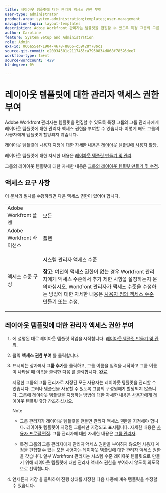```yaml
---
title: 레이아웃 템플릿에 대한 관리자 액세스 권한 부여
user-type: administrator
product-area: system-administration;templates;user-management
navigation-topic: layout-templates
description: Adobe Workfront 관리자는 템플릿을 편집할 수 있도록 특정 그룹의 그룹 관리자에게 레이아웃 템플릿에 대한 관리자 액세스 권한을 부여할 수 있습니다. 이렇게 해도 그룹의 사용자에게 템플릿이 할당되지 않습니다.
author: Caroline
feature: System Setup and Administration
role: Admin
exl-id: 066a55ef-1904-4678-8866-c59428f78bc1
source-git-commit: e20934501c2117455ca7950834d868f78576dee7
workflow-type: tm+mt
source-wordcount: '429'
ht-degree: 0%

---
```


# 레이아웃 템플릿에 대한 관리자 액세스 권한 부여

Adobe Workfront 관리자는 템플릿을 편집할 수 있도록 특정 그룹의 그룹 관리자에게 레이아웃 템플릿에 대한 관리자 액세스 권한을 부여할 수 있습니다. 이렇게 해도 그룹의 사용자에게 템플릿이 할당되지 않습니다.

레이아웃 템플릿에 사용자 지정에 대한 자세한 내용은 [레이아웃 템플릿에 사용자 할당](../../../administration-and-setup/customize-workfront/use-layout-templates/assign-users-to-layout-template.md).

레이아웃 템플릿에 대한 자세한 내용은 [레이아웃 템플릿 만들기 및 관리](../../../administration-and-setup/customize-workfront/use-layout-templates/create-and-manage-layout-templates.md).

그룹의 레이아웃 템플릿에 대한 자세한 내용은 [그룹의 레이아웃 템플릿 만들기 및 수정](../../../administration-and-setup/manage-groups/work-with-group-objects/create-and-modify-a-groups-layout-templates.md).

## 액세스 요구 사항

이 문서의 절차를 수행하려면 다음 액세스 권한이 있어야 합니다.

<table style="table-layout:auto"> 
 <col> 
 <col> 
 <tbody> 
  <tr> 
   <td role="rowheader">Adobe Workfront 플랜</td> 
   <td>모든</td> 
  </tr> 
  <tr> 
   <td role="rowheader">Adobe Workfront 라이선스</td> 
   <td>플랜</td> 
  </tr> 
  <tr> 
   <td role="rowheader">액세스 수준 구성</td> 
   <td><p>시스템 관리자 액세스 수준</p><p><b>참고</b>: 여전히 액세스 권한이 없는 경우 Workfront 관리자에게 액세스 수준에서 추가 제한 사항을 설정하는지 문의하십시오. Workfront 관리자가 액세스 수준을 수정하는 방법에 대한 자세한 내용은 <a href="../../../administration-and-setup/add-users/configure-and-grant-access/create-modify-access-levels.md" class="MCXref xref">사용자 정의 액세스 수준 만들기 또는 수정</a>.</p> </td> 
  </tr> 
 </tbody> 
</table>

## 레이아웃 템플릿에 대한 관리자 액세스 권한 부여

1. 에 설명된 대로 레이아웃 템플릿 작업을 시작합니다. [레이아웃 템플릿 만들기 및 관리](../../../administration-and-setup/customize-workfront/use-layout-templates/create-and-manage-layout-templates.md).
1. 클릭 **액세스 권한 부여** 를 클릭합니다.
1. 표시되는 상자에서 **그룹 추가**&#x200B;를 클릭하고, 그룹 이름을 입력을 시작하고 그룹 이름이 나타날 때 이름을 클릭한 다음 를 클릭합니다. **완료**.

   지정한 그룹의 그룹 관리자로 지정된 모든 사용자는 레이아웃 템플릿을 관리할 수 있습니다. 그러나 템플릿을 사용할 수 있도록 그룹의 구성원에게 할당되지 않습니다. 그룹에 레이아웃 템플릿을 지정하는 방법에 대한 자세한 내용은 [사용자에게 레이아웃 템플릿 할당](../../../administration-and-setup/customize-workfront/use-layout-templates/assign-users-to-layout-template.md#assign) 참조하십시오.

   >[!NOTE]
   >
   >* 그룹 관리자가 레이아웃 템플릿을 만들면 관리자 액세스 권한을 지정해야 합니다. 레이아웃 템플릿이 지정된 그룹에만 지정되고 표시됩니다. 자세한 내용은 [사용자 프로필 편집](../../../administration-and-setup/add-users/create-and-manage-users/edit-a-users-profile.md). 그룹 관리자에 대한 자세한 내용은 [그룹 관리자](../../../administration-and-setup/manage-groups/group-roles/group-administrators.md).
   >   
   >* 특정 그룹의 그룹 관리자에게 관리자 액세스 권한을 부여하지 않으면 사용자 계정을 편집할 수 있는 모든 사용자는 레이아웃 템플릿에 대한 관리자 액세스 권한을 갖습니다. 일부 Workfront 관리자는 시스템 수준 레이아웃 템플릿으로 만들기 위해 레이아웃 템플릿에 대한 관리자 액세스 권한을 부여하지 않도록 의도적으로 선택합니다.


1. 언제든지 저장 을 클릭하여 진행 상태를 저장한 다음 나중에 계속 템플릿을 수정할 수 있습니다.
